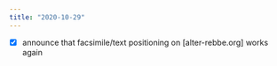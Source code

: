 ```yaml
---
title: "2020-10-29"
---
```

- [x] announce that facsimile/text positioning on [alter-rebbe.org] works again 

